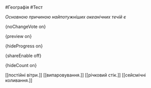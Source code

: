 #Географія #Тест

*Основною причиною найпотужніших океанічних течій є*

{noChangeVote on}

{preview on}

{hideProgress on}

{shareEnable off}

{hideCount on}

[[постійні вітри.]]
[[випаровування.]]
[[річковий стік.]]
[[сейсмічні коливання.]]
